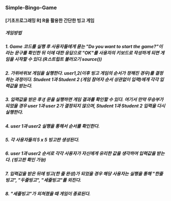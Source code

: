 ### Simple-Bingo-Game
#### [기초프로그래밍 R] R을 활용한 간단한 빙고 게임

##### 게임방법

##### 1. Game 코드를 실행 후 사용자들에게 묻는 "Do you want to start the game?"이라는 문구를 확인한 뒤 이에 대한 응답으로 "OK"를 사용자의 키보드로 작성하게 되면 게임을 시작할 수 있다.(R스트립트 불러오기 source())

##### 2. 가위바위보 게임을 실행한다. user1,2(이후 빙고 게임의 순서가 정해진 경우)를 결정하는 과정이다. Student 1과 Student 2 (게임 참여자 순서 상관없이 입력)에게 각각 입력값을 받는다.

##### 3. 입력값을 받은 후 if 문을 실행하면 게임 결과를 확인할 수 있다. 여기서 만약 무승부가 되었을 경우 user 1과 user 2가 결정되지 않으며, Student 1과 Student 2 입력을 다시 실행한다.

##### 4. user 1과 user2 실행을 통해서 순서를 확인한다.

##### 5. 각 사용자들의 5 x 5 빙고판 생성된다.

##### 6. user 1과 user2 순서로 각각 사용자가 자신에게 유리한 값을 생각하여 입력값을 받는다. (빙고판 확인 가능)

##### 7. 입력값을 받은 뒤에 빙고(한 줄 완성)가 되었을 경우 해당 사용자는 실행을 통해 "한줄빙고", "두줄빙고", "세줄빙고"를 외친다.

##### 8. "세줄빙고"가 외쳐졌을 때 게임이 종료된다.
